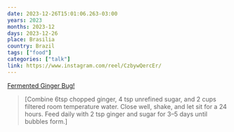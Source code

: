 ```yaml
---
date: 2023-12-26T15:01:06.263-03:00
years: 2023
months: 2023-12
days: 2023-12-26
place: Brasilia
country: Brazil
tags: ["food"]
categories: ["talk"]
link: https://www.instagram.com/reel/CzbywQercEr/
---
```

[Fermented Ginger Bug!](https://www.instagram.com/reel/CzbywQercEr/)

> [Combine 6tsp chopped ginger, 4 tsp unrefined sugar, and 2 cups filtered room temperature water. Close well, shake, and let sit for a 24 hours. Feed daily with 2 tsp ginger and sugar for 3–5 days until bubbles form.]
